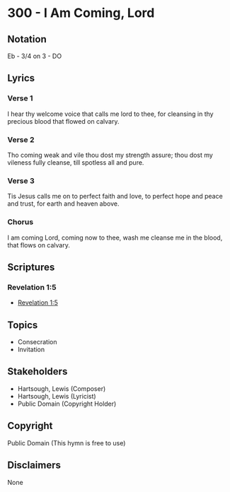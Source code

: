 # 300 - I Am Coming, Lord

## Notation

Eb - 3/4 on 3 - DO

## Lyrics

### Verse 1

I hear thy welcome voice that calls me lord to thee, for cleansing in thy precious blood that flowed on calvary.

### Verse 2

Tho coming weak and vile thou dost my strength assure; thou dost my vileness fully cleanse, till spotless all and pure.

### Verse 3

Tis Jesus calls me on to perfect faith and love, to perfect hope and peace and trust, for earth and heaven above.

### Chorus

I am coming Lord, coming now to thee, wash me cleanse me in the blood, that flows on calvary.


## Scriptures

### Revelation 1:5

- [Revelation 1:5](https://www.biblegateway.com/passage/?search=Revelation%201%3A5)


## Topics

- Consecration
- Invitation

## Stakeholders

- Hartsough, Lewis (Composer)
- Hartsough, Lewis (Lyricist)
- Public Domain (Copyright Holder)

## Copyright

Public Domain
(This hymn is free to use)

## Disclaimers

None

